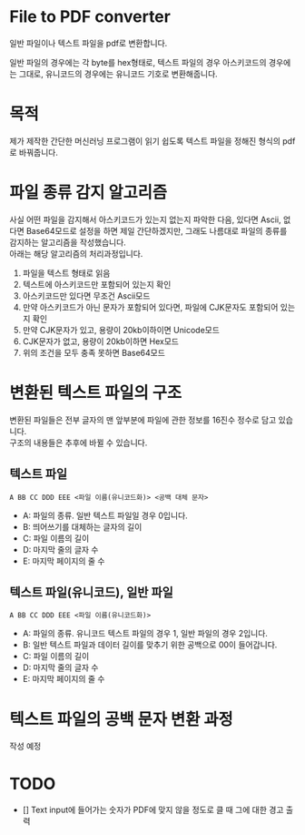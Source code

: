 # File to PDF converter

일반 파일이나 텍스트 파일을 pdf로 변환합니다.

일반 파일의 경우에는 각 byte를 hex형태로, 텍스트 파일의 경우 아스키코드의 경우에는 그대로, 유니코드의 경우에는 유니코드 기호로 변환해줍니다.

# 목적

제가 제작한 간단한 머신러닝 프로그램이 읽기 쉽도록 텍스트 파일을 정해진 형식의 pdf로 바꿔줍니다.

# 파일 종류 감지 알고리즘

사실 어떤 파일을 감지해서 아스키코드가 있는지 없는지 파악한 다음, 있다면 Ascii, 없다면 Base64모드로 설정을 하면 제일 간단하겠지만, 그래도 나름대로 파일의 종류를 감지하는 알고리즘을 작성했습니다.  
아래는 해당 알고리즘의 처리과정입니다.

1. 파일을 텍스트 형태로 읽음
2. 텍스트에 아스키코드만 포함되어 있는지 확인
3. 아스키코드만 있다면 무조건 Ascii모드
4. 만약 아스키코드가 아닌 문자가 포함되어 있다면, 파일에 CJK문자도 포함되어 있는지 확인
5. 만약 CJK문자가 있고, 용량이 20kb이하이면 Unicode모드
6. CJK문자가 없고, 용량이 20kb이하면 Hex모드
7. 위의 조건을 모두 충족 못하면 Base64모드

# 변환된 텍스트 파일의 구조

변환된 파일들은 전부 글자의 맨 앞부분에 파일에 관한 정보를 16진수 정수로 담고 있습니다.  
구조의 내용들은 추후에 바뀔 수 있습니다.

## 텍스트 파일

`A BB CC DDD EEE <파일 이름(유니코드화)> <공백 대체 문자>`

- A: 파일의 종류. 일반 텍스트 파일일 경우 0입니다.
- B: 띄어쓰기를 대체하는 글자의 길이
- C: 파일 이름의 길이
- D: 마지막 줄의 글자 수
- E: 마지막 페이지의 줄 수

## 텍스트 파일(유니코드), 일반 파일

`A BB CC DDD EEE <파일 이름(유니코드화)>`

- A: 파일의 종류. 유니코드 텍스트 파일의 경우 1, 일반 파일의 경우 2입니다.
- B: 일반 텍스트 파일과 데이터 길이를 맞추기 위한 공백으로 00이 들어갑니다.
- C: 파일 이름의 길이
- D: 마지막 줄의 글자 수
- E: 마지막 페이지의 줄 수

# 텍스트 파일의 공백 문자 변환 과정

작성 예정

# TODO

- [] Text input에 들어가는 숫자가 PDF에 맞지 않을 정도로 클 때 그에 대한 경고 출력

